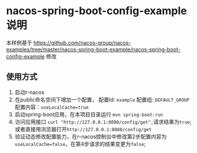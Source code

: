 
# nacos-spring-boot-config-example 说明

本样例基于 https://github.com/nacos-group/nacos-examples/tree/master/nacos-spring-boot-example/nacos-spring-boot-config-example  修改



## 使用方式

1. 启动r-nacos  
2. 在public命名空间下增加一个配置， 配置Id: `example`  配置组: `DEFAULT_GROUP` 配置内容：`useLocalCache=true`
3. 启动spring-boot应用，在本项目目录运行 `mvn spring-boot:run`
4. 访问应用接口 `curl "http://127.0.0.1:8080/config/get",`请求结果为`true`; 或者直接用浏览器打开`http://127.0.0.1:8080/config/get`
5. 验证动态修改配置能力，在r-nacos控制台中修改第2步配置内容为`useLocalCache=false`，在第4步请求的结果变更为`false`;



